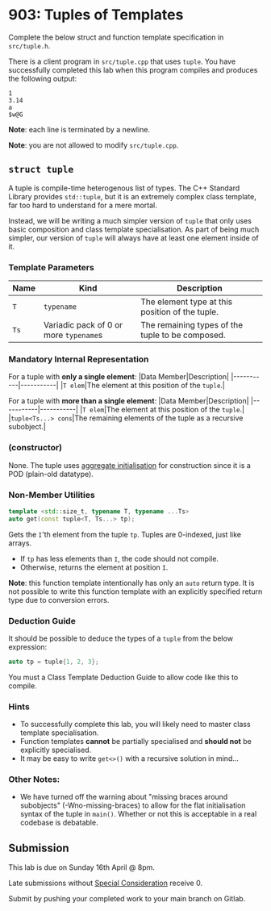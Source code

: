 # 903: Tuples of Templates

Complete the below struct and function template specification in `src/tuple.h`.

There is a client program in `src/tuple.cpp` that uses `tuple`. You have successfully completed this lab when this program compiles and produces the following output:
```
1
3.14
a
$w@G
```
**Note**: each line is terminated by a newline.

**Note**: you are not allowed to modify `src/tuple.cpp`.

## `struct tuple`

A tuple is compile-time heterogenous list of types. The C++ Standard Library provides `std::tuple`, but it is an extremely complex class template, far too hard to understand for a mere mortal.

Instead, we will be writing a much simpler version of `tuple` that only uses basic composition and class template specialisation. As part of being much simpler, our version of `tuple` will always have at least one element inside of it.

### Template Parameters

|Name|Kind|Description|
|----|----|-----------|
|`T`|`typename`|The element type at this position of the tuple.|
|`Ts`| Variadic pack of 0 or more `typename`s|The remaining types of the tuple to be composed.|

### Mandatory Internal Representation

For a tuple with **only a single element**:
|Data Member|Description|
|-----------|-----------|
|`T elem`|The element at this position of the `tuple`.|

For a tuple with **more than a single element**:
|Data Member|Description|
|-----------|-----------|
|`T elem`|The element at this position of the `tuple`.|
|`tuple<Ts...> cons`|The remaining elements of the tuple as a recursive subobject.|

### (constructor)

None. The tuple uses [aggregate initialisation](https://en.cppreference.com/w/cpp/language/aggregate_initialization) for construction since it is a POD (plain-old datatype).

### Non-Member Utilities
```cpp
template <std::size_t, typename T, typename ...Ts>
auto get(const tuple<T, Ts...> tp);
```
Gets the `I`'th element from the tuple `tp`. Tuples are 0-indexed, just like arrays.
- If `tp` has less elements than `I`, the code should not compile.
- Otherwise, returns the element at position `I`.

**Note**: this function template intentionally has only an `auto` return type. It is not possible to write this function template with an explicitly specified return type due to conversion errors.

### Deduction Guide

It should be possible to deduce the types of a `tuple` from the below expression:
```cpp
auto tp = tuple{1, 2, 3};
```
You must a Class Template Deduction Guide to allow code like this to compile.

### Hints
* To successfully complete this lab, you will likely need to master class template specialisation.
* Function templates **cannot** be partially specialised and **should not** be explicitly specialised.
* It may be easy to write `get<>()` with a recursive solution in mind...

### Other Notes:
* We have turned off the warning about "missing braces around subobjects" (-Wno-missing-braces) to allow for the flat initialisation syntax of the tuple in `main()`. Whether or not this is acceptable in a real codebase is debatable.

## Submission

This lab is due on Sunday 16th April @ 8pm.

Late submissions without [Special Consideration](https://www.student.unsw.edu.au/special-consideration) receive 0.

Submit by pushing your completed work to your main branch on Gitlab.
